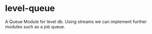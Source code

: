 level-queue
===========

A Queue Module for level db. Using streams we can implement further modules such as a job queue.
